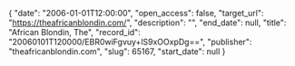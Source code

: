 {
  "date": "2006-01-01T12:00:00", 
  "open_access": false, 
  "target_url": "https://theafricanblondin.com/", 
  "description": "", 
  "end_date": null, 
  "title": "African Blondin, The", 
  "record_id": "20060101T120000/EBR0wiFgvuy+lS9xOOxpDg==", 
  "publisher": "theafricanblondin.com", 
  "slug": 65167, 
  "start_date": null
}

